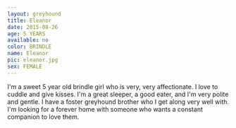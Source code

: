 ```yaml
---
layout: greyhound
title: Eleanor
date: 2015-08-26
age: 5 YEARS
available: no
color: BRINDLE
name: Eleanor
pic: eleanor.jpg
sex: FEMALE
---
```


I'm a sweet 5 year old brindle girl who is very, very affectionate. I love to cuddle and give kisses. I'm a great sleeper, a good eater, and I'm very polite and gentle. I have a foster greyhound brother who I get along very well with. I'm looking for a forever home with someone who wants a constant companion to love them. 